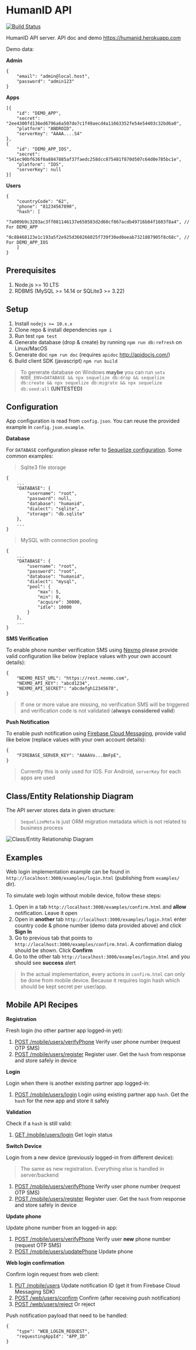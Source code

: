 # HumanID API

[![Build Status](https://travis-ci.org/bluenumberfoundation/humanid-api.png?branch=master)](https://travis-ci.org/bluenumberfoundation/humanid-api)

HumanID API server. API doc and demo https://humanid.herokuapp.com

Demo data:

**Admin**

```
{
    "email": "admin@local.host",
    "password": "admin123"
}
```

**Apps**

```
[{
    "id": "DEMO_APP",
    "secret": "2ee4300fd136ed6796a6a507de7c1f49aecd4a11663352fe54e54403c32bd6a0",
    "platform": "ANDROID",
	"serverKey": "AAAA....S4"    
},
{
    "id": "DEMO_APP_IOS",
    "secret": "541ec90bf636f0a8847885af37faedc258dcc875481f870d507c64d0e785bc1e",
    "platform": "IOS",
	"serverKey": null
}]
```

**Users**

```
{
    "countryCode": "62",
    "phone": "81234567890",
    "hash": [
        "7a009b9c3203ac3ff081146137e658583d2d60cf867acdb49716b84f1603f8a4", // For DEMO_APP
        "0c88468123e1c193a5f2e925d360266025f739f30ed0eeab7321887905f8c68c", // For DEMO_APP_IOS
    ]
}
```

## Prerequisites

1. Node.js >= 10 LTS
2. RDBMS (MySQL >= 14.14 or SQLite3 >= 3.22)

## Setup

1. Install `nodejs >= 10.x.x`
2. Clone repo & install dependencies `npm i`
3. Run test `npm test`
4. Generate database (drop & create) by running `npm run db:refresh` on Linux/MacOS
5. Generate doc `npm run doc` (requires `apidoc` http://apidocjs.com/)
6. Build client SDK (javascript) `npm run build`
   
> To generate database on Windows **maybe** you can run `setx NODE_ENV=DATABASE && npx sequelize db:drop && sequelize db:create && npx sequelize db:migrate && npx sequelize db:seed:all` **(UNTESTED)**

## Configuration

App configuration is read from `config.json`. You can reuse the provided example in `config.json.example`. 

**Database**

For `DATABASE` configuration please refer to [Sequelize configuration](http://docs.sequelizejs.com/manual/getting-started). Some common examples:

> Sqlite3 file storage

```
{
    ...
    "DATABASE": {
        "username": "root",
        "password": null,
        "database": "humanid",
        "dialect": "sqlite",
        "storage": "db.sqlite"
    },
    ...
}
```

> MySQL with connection pooling

```
{
    ...
    "DATABASE": {
        "username": "root",
        "password": "root",
        "database": "humanid",
        "dialect": "mysql",
        "pool": {
            "max": 5,
            "min": 0,
            "acquire": 30000,
            "idle": 10000
        }    
    },
    ...
}
```

**SMS Verification**

To enable phone number verification SMS using [Nexmo](https://www.nexmo.com/products/sms) please provide valid configuration like below (replace values with your own account details):

```
{
    "NEXMO_REST_URL": "https://rest.nexmo.com",
    "NEXMO_API_KEY": "abcd1234",
    "NEXMO_API_SECRET": "abcdefgh12345678",
}
```
> If one or more value are missing, no verification SMS will be triggered and verification code is not validated (**always considered valid**)

**Push Notification**

To enable push notification using [Firebase Cloud Messaging](https://firebase.google.com/docs/admin/setup?authuser=0#initialize_the_sdk), provide valid like below (replace values with your own account details):

```
{
    "FIREBASE_SERVER_KEY": "AAAAVo...BmFpE",
}
```

> Currently this is only used for IOS. For Android, `serverKey` for each apps are used

## Class/Entity Relationship Diagram

The API server stores data in given structure:

> `SequelizeMeta` is just ORM migration metadata which is not related to business process

![Class/Entity Relationship Diagram](erd.png)


## Examples

Web login implementation example can be found in `http://localhost:3000/examples/login.html` (publishing from `examples/` dir). 

To simulate web login without mobile device, follow these steps:

1. Open in a tab `http://localhost:3000/examples/confirm.html` and **allow** notification. Leave it open
2. Open in **another** tab `http://localhost:3000/examples/login.html` enter country code & phone number (demo data provided above) and click **Sign In**
3. Go to previous tab that points to `http://localhost:3000/examples/confirm.html`. A confirmation dialog should be shown. Click **Confirm**
4. Go to the other tab `http://localhost:3000/examples/login.html` and you should see **success** alert

> In the actual implementation, every actions in `confirm.html` can only be done from mobile device. Because it requires login hash which should be kept secret per user/app.


## Mobile API Recipes

**Registration**

Fresh login (no other partner app logged-in yet):

1. [POST /mobile/users/verifyPhone](https://humanid.herokuapp.com/#api-Mobile-VerifyPhone) Verify user phone number (request OTP SMS) 
2. [POST /mobile/users/register](https://humanid.herokuapp.com/#api-Mobile-RegisterUser) Register user. Get the `hash` from response and store safely in device

**Login**

Login when there is another existing partner app logged-in:

1. [POST /mobile/users/login](https://humanid.herokuapp.com/#api-Mobile-LoginUser) Login using existing partner app `hash`. Get the `hash` for the new app and store it safely
   
**Validation**

Check if a `hash` is still valid:

1. [GET /mobile/users/login](https://humanid.herokuapp.com/#api-Mobile-LoginUserCheck) Get login status

**Switch Device** 

Login from a new device (previously logged-in from different device):

> The same as new registration. Everything else is handled in server/backend

1. [POST /mobile/users/verifyPhone](https://humanid.herokuapp.com/#api-Mobile-VerifyPhone) Verify user phone number (request OTP SMS) 
2. [POST /mobile/users/register](https://humanid.herokuapp.com/#api-Mobile-RegisterUser) Register user. Get the `hash` from response and store safely in device 

**Update phone**

Update phone number from an logged-in app:

1. [POST /mobile/users/verifyPhone](https://humanid.herokuapp.com/#api-Mobile-VerifyPhone) Verify user **new** phone number (request OTP SMS) 
2. [POST /mobile/users/updatePhone](https://humanid.herokuapp.com/#api-Mobile-UpdatePhone) Update phone 

**Web login confirmation**

Confirm login request from web client:

1. [PUT /mobile/users](https://humanid.herokuapp.com/#api-Mobile-Update) Update notification ID (get it from Firebase Cloud Messaging SDK) 
2. [POST /web/users/confirm](https://humanid.herokuapp.com/#api-Web-Confirm) Confirm (after receiving push notification)
3. [POST /web/users/reject](https://humanid.herokuapp.com/#api-Web-Reject) Or reject 

Push notification payload that need to be handled:

```
{
    "type": "WEB_LOGIN_REQUEST", 
    "requestingAppId": "APP_ID"
}
```
